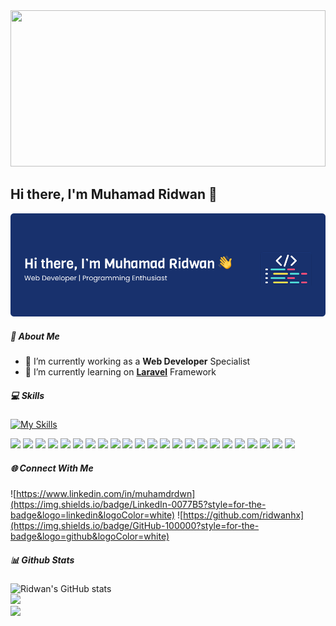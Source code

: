 <!-- langkah-langkah styling Github Profile -->
<!-- 1. Buat repository baru dengan nama yang sama dengan username Githubnya, dan pada tahap ini jangan lupa untuk menceklis initialize redme file nya, lalu enter -->
<!-- 2. Setelah pembuatan repositorynya selesai, lakukan cloning pada repository tersebut, lalu buka hasil cloning nya melalui vs-code -->

<!-- Untuk dokumentasi dari penulisan markdown ini sendiri sudah disediakan oleh github di halaman berikut: -->
<!-- https://docs.github.com/en/get-started/writing-on-github/getting-started-with-writing-and-formatting-on-github/basic-writing-and-formatting-syntax -->


<!-- # karena format daripada file ini adalah .md/markdown, sekilas dari script dibawah ini adalah mengatur font-size, yang dimana # merepresentasikan heading 1, ## merepresentasikan heading 2, dan seterusnya.. -->
<!-- adding image -->
<div align="center">
  <img height="250" width="100%" src="/assets/images/github-header-1.gif"  />
</div>

## Hi there, I'm Muhamad Ridwan 👋

<!--
**ridwanhx/ridwanhx** is a ✨ _special_ ✨ repository because its `README.md` (this file) appears on your GitHub profile.

Here are some ideas to get you started:

- 🔭 I’m currently working on ...
- 🌱 I’m currently learning ...
- 👯 I’m looking to collaborate on ...
- 🤔 I’m looking for help with ...
- 💬 Ask me about ...
- 📫 How to reach me: ...
- 😄 Pronouns: ...
- ⚡ Fun fact: ...
-->
<!-- BASIC -->
<!-- adding banner -->
<!-- create banner : https://leviarista.github.io/github-profile-header-generator/ -->
![Github Banner](/assets/images/github-header-2.png)

<!-- adding description -->
##### 💫 About Me
- 🔭 I’m currently working as a **Web Developer** Specialist
- 🌱 I’m currently learning on [**Laravel**](https://laravel.com) Framework

<!-- adding badges -->
##### 💻 Skills
[![My Skills](https://skillicons.dev/icons?i=laravel,tailwind,nodejs&theme=light)](https://skillicons.dev)

<img src="https://img.shields.io/badge/PHP-777BB4?style=for-the-badge&logo=php&logoColor=white" /> <img src="https://img.shields.io/badge/HTML5-E34F26?style=for-the-badge&logo=html5&logoColor=white" /> <img src="https://img.shields.io/badge/CSS3-1572B6?style=for-the-badge&logo=css3&logoColor=white" /> <img src="https://img.shields.io/badge/JavaScript-323330?style=for-the-badge&logo=javascript&logoColor=F7DF1E" /> <img src="https://img.shields.io/badge/Laravel-FF2D20?style=for-the-badge&logo=laravel&logoColor=white" /> <img src="https://img.shields.io/badge/Laravel-FF2D20?style=for-the-badge&logo=laravel&logoColor=white" /> <img src="https://img.shields.io/badge/Codeigniter-EF4223?style=for-the-badge&logo=codeigniter&logoColor=white" /> <img src="https://img.shields.io/badge/Tailwind_CSS-38B2AC?style=for-the-badge&logo=tailwind-css&logoColor=white" /> <img src="https://img.shields.io/badge/Bootstrap-563D7C?style=for-the-badge&logo=bootstrap&logoColor=white" /> <img src="https://img.shields.io/badge/Node%20js-339933?style=for-the-badge&logo=nodedotjs&logoColor=white" /> <img src="https://img.shields.io/badge/jQuery-0769AD?style=for-the-badge&logo=jquery&logoColor=white" /> <img src="https://img.shields.io/badge/ChatGPT-74aa9c?style=for-the-badge&logo=openai&logoColor=white" /> <img src="https://img.shields.io/badge/github%20copilot-000000?style=for-the-badge&logo=githubcopilot&logoColor=white" /> <img src="https://img.shields.io/badge/Laragon-0E83CD?style=for-the-badge&logo=Laragon&logoColor=white" /> <img src="https://img.shields.io/badge/Figma-F24E1E?style=for-the-badge&logo=figma&logoColor=white" /> <img src="https://img.shields.io/badge/VSCode-0078D4?style=for-the-badge&logo=visual%20studio%20code&logoColor=white" /> <img src="https://img.shields.io/badge/GIT-E44C30?style=for-the-badge&logo=git&logoColor=white" /> <img src="https://img.shields.io/badge/GitHub-100000?style=for-the-badge&logo=github&logoColor=white" /> <img src="https://img.shields.io/badge/GitLab-330F63?style=for-the-badge&logo=gitlab&logoColor=white" /> <img src="https://img.shields.io/badge/Nginx-009639?style=for-the-badge&logo=nginx&logoColor=white" /> <img src="https://img.shields.io/badge/MariaDB-003545?style=for-the-badge&logo=mariadb&logoColor=white" /> <img src="https://img.shields.io/badge/Sqlite-003B57?style=for-the-badge&logo=sqlite&logoColor=white" /> <img src="https://img.shields.io/badge/MySQL-005C84?style=for-the-badge&logo=mysql&logoColor=white" />

##### 🌐 Connect With Me
![https://www.linkedin.com/in/muhamdrdwn](https://img.shields.io/badge/LinkedIn-0077B5?style=for-the-badge&logo=linkedin&logoColor=white) ![https://github.com/ridwanhx](https://img.shields.io/badge/GitHub-100000?style=for-the-badge&logo=github&logoColor=white)

<!-- adding stats -->
##### 📊 Github Stats
![Ridwan's GitHub stats](https://github-readme-stats.vercel.app/api?username=ridwanhx&show_icons=true&theme=gotham)<br/>
![](https://nirzak-streak-stats.vercel.app/?user=ridwanhx&theme=dark&hide_border=false)<br/>
![](https://github-readme-stats.vercel.app/api/top-langs/?username=ridwanhx&theme=dark&hide_border=false&include_all_commits=false&count_private=false&layout=compact)